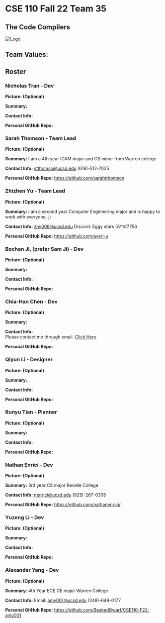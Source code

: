 # CSE 110 Fall 22 Team 35
## The Code Compilers

![Logo](/Branding/reallygoodlogo.PNG)

## Team Values:


## Roster

### Nicholas Tran - Dev
**Picture: (Optional)**

**Summary:**

**Contact Info:**

**Personal GitHub Repo:**


### Sarah Thomson - Team Lead
**Picture: (Optional)**

**Summary:**
I am a 4th year ICAM major and CS minor from Warren college

**Contact Info:**
stthomso@ucsd.edu
(619)-512-7025

**Personal GitHub Repo:**
https://github.com/sarahtthomson

### Zhizhen Yu - Team Lead
**Picture: (Optional)**

**Summary:** I am a second year Computer Engineering major and is happy to work with everyone. ;)

**Contact Info:** zhy008@ucsd.edu Discord: Eggy stars (AY)#7756

**Personal GitHub Repo:** https://github.com/averi-u


### Bochen Ji, (prefer Sam Ji) - Dev
**Picture: (Optional)**

**Summary:**

**Contact Info:**

**Personal GitHub Repo:**


### Chia-Han Chen - Dev
**Picture: (Optional)**

**Summary:**

**Contact Info:**  
Please contact me through email. [Click Here](chc016@ucsd.edu)

**Personal GitHub Repo:**


### Qiyun Li - Designer
**Picture: (Optional)**

**Summary:**

**Contact Info:**

**Personal GitHub Repo:**


### Runyu Tian - Planner
**Picture: (Optional)**

**Summary:**

**Contact Info:**

**Personal GitHub Repo:**


### Nathan Enrici - Dev
**Picture: (Optional)**

**Summary:**
3rd year CS major
Revelle College

**Contact Info:**
nenrici@ucsd.edu
(925)-267-0305

**Personal GitHub Repo:**
https://github.com/nathanenrici/


### Yuzeng Li - Dev
**Picture: (Optional)**

**Summary:**

**Contact Info:**

**Personal GitHub Repo:**


### Alexander Yang - Dev
**Picture: (Optional)**

**Summary:**
4th Year ECE CE major
Warren College

**Contact Info:**
Email: amy001@ucsd.edu
(248)-648-0177

**Personal GitHub Repo:**
https://github.com/BeakedDwarf/CSE110-F22-amy001

